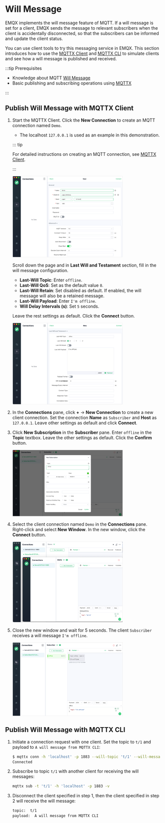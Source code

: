 # Will Message

EMQX implements the will message feature of MQTT. If a will message is set for a client, EMQX sends the message to relevant subscribers when the client is accidentally disconnected, so that the subscribers can be informed and update the client status.

You can use client tools to try this messaging service in EMQX. This section introduces how to use the [MQTTX Client](https://mqttx.app/) and [MQTTX CLI](https://mqttx.app/cli) to simulate clients and see how a will message is published and received.

:::tip Prerequisites

- Knowledge about MQTT [Will Message](./mqtt-concepts.md#will-message)
- Basic publishing and subscribing operations using [MQTTX](./publish-and-subscribe.md)

:::

## Publish Will Message with MQTTX Client

1. Start the MQTTX Client. Click the **New Connection** to create an MQTT connection named `Demo`.

   - The localhost `127.0.0.1` is used as an example in this demonstration.

   ::: tip

   For detailed instructions on creating an MQTT connection, see [MQTTX Client](./publish-and-subscribe.md).

   :::

   <img src="./assets/Configure-new-connection-general.png" alt="Configure-new-connection-general" style="zoom:35%;" />

   Scroll down the page and in **Last Will and Testament** section, fill in the will message configuration.

   - **Last-Will Topic**: Enter `offline`.
   - **Last-Will QoS**: Set as the default value `0`.
   - **Last-Will Retain**: Set disabled as default. If enabled, the will message will also be a retained message.
   - **Last-Will Payload**: Enter `I'm offline`.
   - **Will Delay Intervals (s)**: Set `5` seconds.

   Leave the rest settings as default. Click the **Connect** button.

   <img src="./assets/Configure-new-connection-will.png" alt="Configure-new-connection-will" style="zoom:35%;" />

2. In the **Connections** pane, click **+** -> **New Connection** to create a new client connection. Set the connection **Name** as `Subscriber` and **Host** as `127.0.0.1`. Leave other settings as default and click **Connect**.

3. Click **New Subscription** in the **Subscriber** pane. Enter `offline` in the **Topic** textbox. Leave the other settings as default. Click the **Confirm** button.

   <img src="./assets/Subscribe-will-message.png" alt="Subscribe-will-message" style="zoom:35%;" />

4. Select the client connection named `Demo` in the **Connections** pane. Right-click and select **New Window**. In the new window, click the **Connect** button.

   <img src="./assets/Open-new-window.png" alt="Open-new-window" style="zoom:35%;" />

5. Close the new window and wait for 5 seconds. The client `Subscriber` receives a will message `I'm offline`.

   <img src="./assets/Receive-will-message.png" alt="Receive-will-message" style="zoom:35%;" />



## Publish Will Message with MQTTX CLI

1. Initiate a connection request with one client. Set the topic to `t/1` and payload to `A will message from MQTTX CLI`:

   ```bash
   $ mqttx conn -h 'localhost' -p 1883 --will-topic 't/1' --will-message 'A will message from MQTTX CLI'
   Connected
   ```

2. Subscribe to topic `t/1` with another client for receiving the will messages:

   ```bash
   mqttx sub -t 't/1' -h 'localhost' -p 1883 -v
   ```

3. Disconnect the client specified in step 1, then the client specified in step 2 will receive the will message:

   ```bash
   topic:  t/1
   payload:  A will message from MQTTX CLI
   ```

